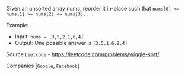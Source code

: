 Given an unsorted array nums, reorder it in-place such that `nums[0] <= nums[1] >= nums[2] <= nums[3]....`

Example:

- Input: `nums = [3,5,2,1,6,4]`
- Output: One possible answer is `[3,5,1,6,2,4]`

Source `Leetcode` - https://leetcode.com/problems/wiggle-sort/

Companies [`Google`, `Facebook`]
